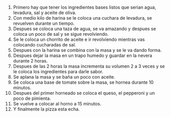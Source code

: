 1. Primero hay que tener los ingredientes bases listos que serian agua, levadura, sal y aceite de oliva.
2. Con medio kilo de harina se le coloca una cuchara de levadura, se revuelven durante un tiempo.
3. Despues se coloca una taza de agua, se va amazando y despues se coloca un poco de sal y se sigue revolviendo.
4. Se le coloca un chorrito de aceite e ir revolviendo mientras vas colocando cucharadas de sal.
5. Despues con la harina se combina con la masa y se le va dando forma.
6. Despues dejar la masa en un trapo humedo y guardar en la nevera durante 2 horas.
7. Despues de las 2 horas la masa incrementa su volumen 2 a 3 veces y se le coloca los ingredientes para darle sabor.
8. Se aplana la masa y se baña un poco con aceite.
9. Se coloca una base de tomate sobre la masa, se hornea durante 10 minutos.
10. Despues del primer horneado se coloca el queso, el pepperoni y un poco de pimienta.
11. Se vuelve a colocar al horno a 15 minutos.
12. Y finalmente la pizza esta echa.
